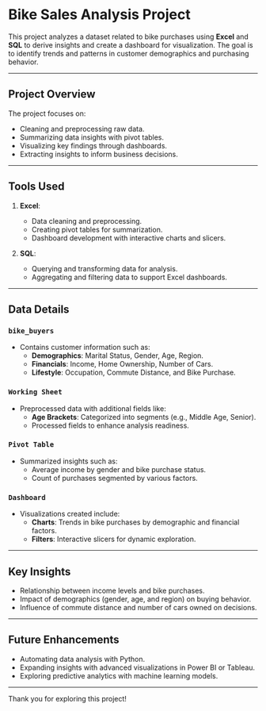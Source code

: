 # Bike Sales Analysis Project

This project analyzes a dataset related to bike purchases using **Excel** and **SQL** to derive insights and create a dashboard for visualization. The goal is to identify trends and patterns in customer demographics and purchasing behavior.

---

## Project Overview

The project focuses on:
- Cleaning and preprocessing raw data.
- Summarizing data insights with pivot tables.
- Visualizing key findings through dashboards.
- Extracting insights to inform business decisions.

---

## Tools Used

1. **Excel**:
   - Data cleaning and preprocessing.
   - Creating pivot tables for summarization.
   - Dashboard development with interactive charts and slicers.

2. **SQL**:
   - Querying and transforming data for analysis.
   - Aggregating and filtering data to support Excel dashboards.

---

## Data Details

### `bike_buyers`
- Contains customer information such as:
  - **Demographics**: Marital Status, Gender, Age, Region.
  - **Financials**: Income, Home Ownership, Number of Cars.
  - **Lifestyle**: Occupation, Commute Distance, and Bike Purchase.

### `Working Sheet`
- Preprocessed data with additional fields like:
  - **Age Brackets**: Categorized into segments (e.g., Middle Age, Senior).
  - Processed fields to enhance analysis readiness.

### `Pivot Table`
- Summarized insights such as:
  - Average income by gender and bike purchase status.
  - Count of purchases segmented by various factors.

### `Dashboard`
- Visualizations created include:
  - **Charts**: Trends in bike purchases by demographic and financial factors.
  - **Filters**: Interactive slicers for dynamic exploration.

---

## Key Insights
- Relationship between income levels and bike purchases.
- Impact of demographics (gender, age, and region) on buying behavior.
- Influence of commute distance and number of cars owned on decisions.

---

## Future Enhancements
- Automating data analysis with Python.
- Expanding insights with advanced visualizations in Power BI or Tableau.
- Exploring predictive analytics with machine learning models.

---

Thank you for exploring this project!
